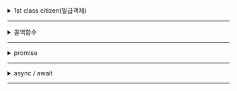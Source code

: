 <details>
<summary>1st class citizen(일급객체)</summary>
<div markdown="1">       

숫자: 변수의 값이 될 수 있다 -> 일급객체   
조건문: 변수의 값이 될 수 없다 -> 이급객체   
함수: 변수의 값이 될 수 없다 -> 이급객체  
  
변수의 값이 될 수 있다: 함수의 입력값, 리턴값이 될 수 있다.  
</div>
</details>      

---

<details>
<summary>콜백함수</summary>
<div markdown="1">       
어떤 함수가 다른 함수의 입력값으로 전달되어 다른 함수에 의해서 나중에 호출되는 함수

```javascript
val = function(1){
    return 1+1;
}

function fn(arg){
    arg();
}

fn(val); -> callback function
```
아래에서 word => word.length > 6은 콜백함수이다.  
arr.filter(callback(element[, index[, array]])[, thisArg])
```javascript
const words = ['spray', 'limit', 'elite', 'exuberant', 'destruction', 'present'];
const result = words.filter(word => word.length > 6);
```
</div>
</details>    

--- 

<details>
<summary>promise</summary>
<div markdown="1">       

#### 1. promise를 사용하는 이유
비동기적인 작업을 처리할 때, 그 작업의 성공/실패 여부를 표준화된 방식으로 처리하기 위함(then/catch)

- synchronous 동기: 순차적으로 실행  
- asynchronous비동기: 병렬적(동시적)으로 실행. 복잡하지만 빠름.  

#### 2. promise 예제 (fetch)
https://developer.mozilla.org/en-US/docs/Web/API/fetch  
```javascript
Syntax
const fetchResponsePromise = fetch(resource [, init])
// resource = url 값  

Return value
A Promise that resolves to a Response object.
```
fetch의 리턴값: promise 타입을 리턴하며, 성공 시 response 객체를 준다.

#### 3. promise의 then, catch 메소드
promise를 리턴하면, 비동기일 가능성이 높으며, promise는 then과 catch 두 개의 메소드를 사용할 수 있다.
- then:  성공한 경우 자동 호출. 결과값이 있으면 첫번째 파라미터로 받을 수 있다. 
- catch: 실패한 경우 자동 호출. 첫번째 파라미터로 실패 사유를 받을 수 있다.

#### 4. promise nesting/chaining
response.json()은 promise 객체를 반환하는 response의 함수이다.

- nesting 방식
```javascript
fetch('https://jsonplaceholder.typicode.com/posts/1')
    .then(function(response){ 
        response.json().then(function(data){
            console.log('data', data);
        });
    })
    .catch(function(reason){ 
        console.log(reason);
    });
```
- chaining 방식
```javascript
fetch('https://jsonplaceholder.typicode.com/posts/1')
    .then(function(response){ 
        return response.json(); // promise를 리턴한다
    })
    .catch(function(reason){ 
        console.log(reason);
    })
    .then(function(data){
        console.log('data', data);
    });
```
### custom promise
```javascript
function job1(){
    return new Promise(function(resolve,reject){
        setTimeout(function(){
            resolve('job1 ok!');
            reject('fail job1');
        }, 2000);
    });
}
```
- resolve: 성공했을 때 호출할 콜백 함수
- reject: 실패했을 때 호출할 콜백 함수  
</div>
</details> 

---

<details>
<summary>async / await</summary>
<div markdown="1">   

#### 사용방법
1) promise를 리턴하는 비동기 함수 앞에 await 키워드 추가
2) await 키워드가 붙은 함수를 async 키워드가 붙은 함수 안에 넣는다.

#### 기타
- async 키워드가 붙은 함수는 promise를 리턴한다. 그러므로 그 앞에 await를 또 붙일 수 있고, then(), catch()를 사용할 수도 있다.
- async: await가 promise를 리턴하는 비동기 코드를 호출할 수 있게 해주는 함수. 그러므로 그 안에서 await를 사용할 수 있는 것
- async 함수에서 다른 값(string, int) 등을 리턴할 수도 있다.
```javascript
async function run(){
    console.log('start');
    var time = await timer(1000);
    console.log('time', time);
    
    time = await timer(time + 1000);
    console.log('time', time);

    time = await timer(time + 1000);
    console.log('time', time);
    console.log('end');

    // promise 외의 다른 형식을 리턴할 수도 있다.
    return time;
}

async function run2(){
    console.log('parent start');
    // async 함수는 promise를 리턴하므로 await 키워드를 붙일 수 있다.
	// await는 promise를 반환하는 비동기 함수에 사용할 수 있는 키워드이기 때문이다.
    var time = await run();
    console.log('time', time);
    console.log('parent end');
}

console.log('parent parent start');
// async 함수는 promise를 리턴하므로 then을 사용할 수 있다.
run2().then(function(){
    console.log('parent parent end');
});
```

</div>
</details>      

---